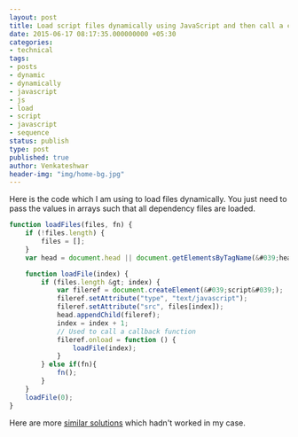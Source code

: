 ```yaml
---
layout: post
title: Load script files dynamically using JavaScript and then call a callback function.
date: 2015-06-17 08:17:35.000000000 +05:30
categories:
- technical
tags:
- posts
- dynamic
- dynamically
- javascript
- js
- load
- script
- javascript
- sequence
status: publish
type: post
published: true
author: Venkateshwar
header-img: "img/home-bg.jpg"
---
```

<p>Here is the code which I am using to load files dynamically. You just need to pass the values in arrays such that all dependency files are loaded.</p>

```javascript
function loadFiles(files, fn) {
    if (!files.length) {
        files = [];
    }
    var head = document.head || document.getElementsByTagName(&#039;head&#039;)[0];

    function loadFile(index) {
        if (files.length &gt; index) {
            var fileref = document.createElement(&#039;script&#039;);
            fileref.setAttribute("type", "text/javascript");
            fileref.setAttribute("src", files[index]);
            head.appendChild(fileref);
            index = index + 1;
            // Used to call a callback function
            fileref.onload = function () {
                loadFile(index);
            }
        } else if(fn){
            fn();
        }
    }
    loadFile(0);
}
```

<p>Here are more <a href="http://stackoverflow.com/a/29250976/1577396">similar solutions</a> which hadn't worked in my case.</p>
